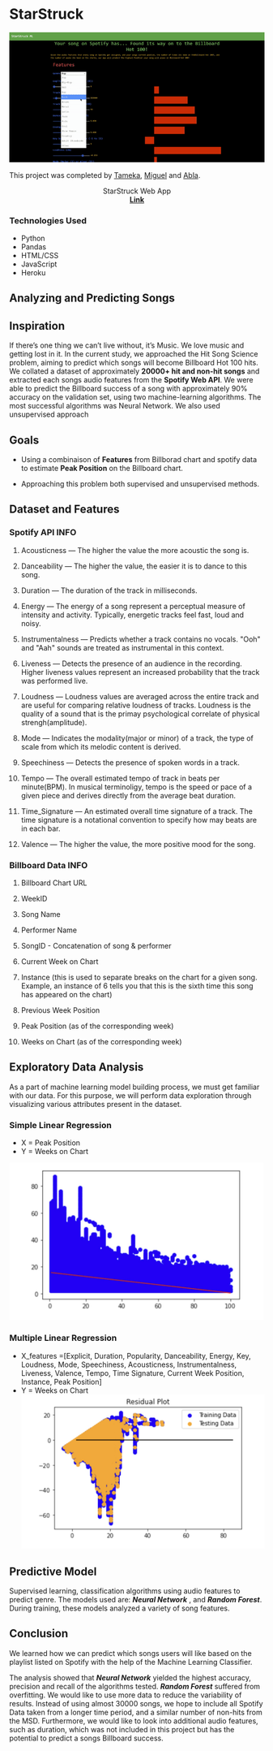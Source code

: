 # StarStruck
![StartStruck](Images/starstruckML.gif)

This project was completed by [Tameka](https://github.com/tkuar), [Miguel](https://github.com/msflores10307) and [Abla](https://github.com/Abla-Beatrice).


<p align="center">
StarStruck Web App
<br />
<a href="https://msflores10307-starstruck-ml.herokuapp.com/"><strong>
Link</strong></a>
<br />
</p>
</p>

### Technologies Used
* Python
* Pandas
* HTML/CSS
* JavaScript
* Heroku

## Analyzing and Predicting Songs

## Inspiration
If there’s one thing we can’t live without, it’s Music. We love music and getting lost in it. In the current study, we approached the Hit Song Science problem, aiming to predict which songs will become Billboard Hot 100 hits. We collated a dataset of approximately
**20000+ hit and non-hit songs** and extracted each songs audio
features from the **Spotify Web API**. We were able to predict
the Billboard success of a song with approximately 90%
accuracy on the validation set, using two machine-learning
algorithms. The most successful algorithms was Neural Network. We also used unsupervised approach

## Goals
* Using a combinaison of **Features** from Billborad chart and spotify data to estimate **Peak Position** on the Billboard chart.

* Approaching this problem both supervised and unsupervised methods.


## Dataset and Features

### Spotify API INFO

1. Acousticness — The higher the value the more acoustic the song is.

2. Danceability — The higher the value, the easier it is to dance to this song.

3. Duration —  The duration of the track in milliseconds.

4. Energy — The energy of a song represent a perceptual measure of intensity and activity. Typically, energetic tracks feel fast, loud and noisy.

5. Instrumentalness — Predicts whether a track contains no vocals. "Ooh" and "Aah" sounds are treated as instrumental in this context.

6. Liveness — Detects the presence of an audience in the recording. Higher liveness values represent an increased probability that the track was performed live. 

7. Loudness — Loudness values are averaged across the entire track and are useful for comparing relative loudness of tracks. Loudness is the quality of a sound that is the primay psychological correlate of physical strengh(amplitude).

8. Mode — Indicates the modality(major or minor) of a track, the type of scale from which its melodic content is derived. 

9. Speechiness — Detects the presence of spoken words in a track.

10. Tempo — The overall estimated tempo of track in beats per minute(BPM). In musical terminoligy, tempo is the speed or pace of a given piece and derives directly from the average beat duration.

11. Time_Signature — An estimated overall time signature of a track. The time signature is a notational convention to specify how may beats are in each bar.

12. Valence — The higher the value, the more positive mood for the song.

### Billboard Data INFO

1. Billboard Chart URL

2. WeekID

3. Song Name

3. Performer Name

4. SongID - Concatenation of song & performer

5. Current Week on Chart

6. Instance (this is used to separate breaks on the chart for a given song. Example, an instance of 6 tells you that this is the sixth time this song has appeared on the chart)

7. Previous Week Position

8. Peak Position (as of the corresponding week)

9. Weeks on Chart (as of the corresponding week)


## Exploratory Data Analysis

As a part of machine learning model building process, we must get familiar with our data. For this purpose, we will perform data exploration through visualizing various attributes present in the dataset. 

### Simple Linear Regression
- X = Peak Position
- Y = Weeks on Chart

![simple_linear](Images/simple_l_r.jpg)

### Multiple Linear Regression
- X_features =[Explicit, Duration, Popularity, Danceability, Energy, Key, Loudness, Mode, Speechiness, Acousticness, Instrumentalness, Liveness, Valence, Tempo, Time Signature, Current Week Position, Instance, Peak Position]
- Y = Weeks on Chart
![multiple_linear](Images/multiple_l_r.jpg)

## Predictive Model

Supervised learning, classification algorithms using audio features to predict genre. The models used are: ***Neural Network*** , and ***Random Forest***.
During training, these models analyzed a variety of song features.

## Conclusion

We learned how we can predict which songs users will like based on the playlist listed on Spotify with the help of the Machine Learning Classifier. 

The analysis showed that ***Neural Network*** yielded the highest accuracy, precision and recall of the algorithms tested.
***Random Forest*** suffered from overfitting. We would like
to use more data to reduce the variability of results. Instead of using almost 30000 songs, we hope to include all Spotify Data taken from a longer time period, and a similar number of non-hits from the MSD. Furthermore,
we would like to look into additional audio features, such
as duration, which was not included in this project but has
the potential to predict a songs Billboard success.
